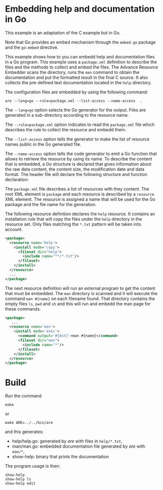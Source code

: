 # Embedding help and documentation in Go

This example is an adaptation of the C example but in Go.

Note that Go provides an embed mechanism through the `embed.go`
package and the `go:embed` directive.

This example shows how to you can embedd help and documentation files
in a Go program.  This example uses a `package.xml` definition to
describe the files and the methods to collect and embed the files.
The Advance Resource Embedder scans the directory, runs the `man`
command to obtain the documentation and put the formatted result
in the final C source.  It also collects the pre-defined text documentation
located in the `help` directory.

The configuration files are embedded by using the following
command:

```
are --lang=go --rule=package.xml --list-access --name-access  .
```

The `--lang=go` option selects the Go generator for the output.
Files are generated in a sub-directory according to the resource name.

The `--rule=package.xml` option indicates to read the `package.xml` file
which describes the rule to collect the resource and embedd them.

The `--list-access` option tells the generator to make the list of
resource names public in the Go generated file.

The `--name-access` option tells the code generator to emit a Go function that allows to retrieve
the resource by using its name.  To describe the content that is embedded,
a Go structure is declared that gives information about the raw data content,
the content size, the modification date and data format.
The header file will declare the following structure and function declaration:

The `package.xml` file describes a list of resources with they content.
The root XML element is `package` and each resource is described by a `resource`
XML element.  The resource is assigned a name that will be used for the Go
package and the file name for the generation.

The following resource definition declares the `help` resource.  It contains
an installation rule that will copy the files under the `help` directory
in the resource set.  Only files matching the `*.txt` pattern will be taken
into account.

```XML
<package>
  <resource name='help'>
    <install mode='copy'>
      <fileset dir="help">
        <include name="**/*.txt"/>
      </fileset>
    </install>
  </resource>
  ...
</package>
```

The next resource definition will run an external program to get the
content that must be embedded.  The `man` directory is scanned and it
will execute the command `man #{name}` on each filename found.
That directory contains the empty files `ls`, `pwd` and `sh` and this
will run and embedd the man page for these commands.

```XML
<package>
   ...
  <resource name='man'>
    <install mode='exec'>
      <command output='#{dst}'>man #{name}</command>
      <fileset dir="man">
        <include name="*"/>
      </fileset>
    </install>
  </resource>
</package>
```


# Build

Run the command

```
make
```

or

```
make ARE=../../bin/are
```

and this generates:

* help/help.go: generated by *are* with files in `help/*.txt`,
* man/man.go: embedded documentation file generated by *are* with `man/*`,
* show-help: binary that prints the documentation

The program usage is then:

```
show-help
show-help ls
show-help edit
```
